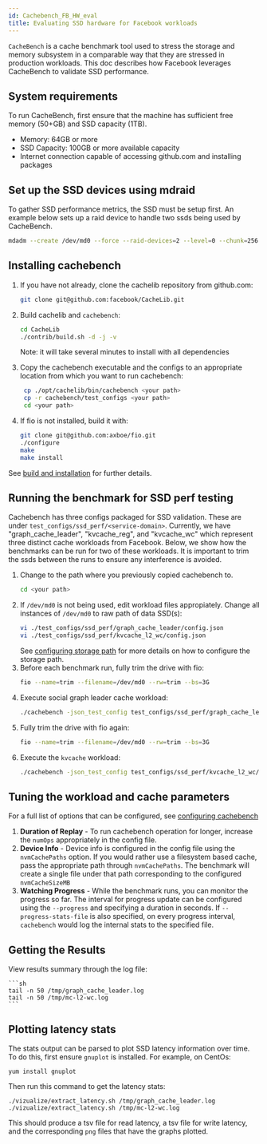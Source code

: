 ```yaml
---
id: Cachebench_FB_HW_eval
title: Evaluating SSD hardware for Facebook workloads
---
```


`CacheBench` is a cache benchmark tool used to stress the storage and
memory subsystem in a comparable way that they are stressed
in production workloads. This doc describes how Facebook leverages CacheBench
to validate SSD performance.

## System requirements

To run CacheBench, first ensure that the machine has
sufficient free memory (50+GB) and SSD capacity (1TB).

* Memory: 64GB or more
* SSD Capacity: 100GB or more available capacity
* Internet connection capable of accessing github.com and installing packages

## Set up the SSD devices using mdraid

To gather SSD performance metrics, the SSD must be setup first. An example
below sets up a raid device to handle two ssds being used by CacheBench.

```sh
mdadm --create /dev/md0 --force --raid-devices=2 --level=0 --chunk=256 /dev/nvme1n1 /dev/nvme2n1
```

## Installing cachebench

1. If you have not already, clone the cachelib repository from github.com:

   ```sh
   git clone git@github.com:facebook/CacheLib.git
   ```

2. Build cachelib and `cachebench`:
    ```sh
    cd CacheLib
   ./contrib/build.sh -d -j -v
   ```
    Note: it will take several minutes to install with all dependencies
3. Copy the cachebench executable and the configs to an appropriate location
   from which you want to run cachebench:
   ```sh
    cp ./opt/cachelib/bin/cachebench <your path>
    cp -r cachebench/test_configs <your path>
    cd <your path>
    ```

4. If fio is not installed, build it with:
    ```sh
    git clone git@github.com:axboe/fio.git
    ./configure
    make
    make install
    ```

See [build and installation](../installation/installation) for further details.

## Running the benchmark for SSD perf testing

Cachebench has three configs packaged for SSD validation. These are under `test_configs/ssd_perf/<service-domain>`. Currently, we have "graph_cache_leader", "kvcache_reg", and "kvcache_wc" which represent three distinct cache workloads from Facebook. Below, we show how the benchmarks can be run for two of these workloads. It is important to trim the ssds between the runs to ensure any interference is avoided.


1. Change to the path where you previously copied cachebench to.
    ```sh
    cd <your path>
    ```
2. If `/dev/md0` is not being used, edit workload files appropiately.
   Change all instances of `/dev/md0` to raw path of data SSD(s):
    ```sh
    vi ./test_configs/ssd_perf/graph_cache_leader/config.json
    vi ./test_configs/ssd_perf/kvcache_l2_wc/config.json
    ```
    See [configuring storage path](Configuring_cachebench_parameters#storage-filedevicedirectory-path-info)  for more details on how to configure the storage path.
3. Before each benchmark run, fully trim the drive with fio:
    ```sh
   fio --name=trim --filename=/dev/md0 --rw=trim --bs=3G
    ```
3. Execute social graph leader cache workload:
    ```sh
    ./cachebench -json_test_config test_configs/ssd_perf/graph_cache_leader/config.json --progress_stats_file=/tmp/graph_cache_leader.log
    ```
4. Fully trim the drive with fio again:
    ```sh
   fio --name=trim --filename=/dev/md0 --rw=trim --bs=3G
   ```
5. Execute the `kvcache` workload:
    ```sh
    ./cachebench -json_test_config test_configs/ssd_perf/kvcache_l2_wc/config.json —progress_stats_file=/tmp/mc-l2-wc.log
    ```

## Tuning the workload and cache parameters

For a full list of options that can be configured, see [configuring cachebench](Configuring_cachebench_parameters)

1. **Duration of Replay** - To run cachebench operation for longer,
   increase the `numOps` appropriately in the config file.
2. **Device Info** - Device info is configured in the config file
   using the `nvmCachePaths` option.  If you would rather use a
   filesystem based cache, pass the appropriate path through
   `nvmCachePaths`.  The benchmark will create a single file
   under that path corresponding to the configured `nvmCacheSizeMB`
3. **Watching Progress** -  While the benchmark runs, you can monitor the
   progress so far. The interval for progress update can be configured
   using the `--progress` and specifying a duration in seconds.
   If `--progress-stats-file` is also specified, on every progress
   interval, `cachebench` would log the internal stats to the specified file.

## Getting the Results

 View results summary through the log file:

    ```sh
    tail -n 50 /tmp/graph_cache_leader.log
    tail -n 50 /tmp/mc-l2-wc.log
    ```
## Plotting latency stats
The stats output can be parsed to plot SSD latency information over time. To
do this, first ensure `gnuplot` is installed. For example, on CentOs:

```shell
yum install gnuplot
```

Then run this command to get the latency stats:

```shell
./vizualize/extract_latency.sh /tmp/graph_cache_leader.log
./vizualize/extract_latency.sh /tmp/mc-l2-wc.log
```

This should produce a tsv file for read latency, a tsv file for write latency, and the corresponding `png` files that have the graphs plotted.
